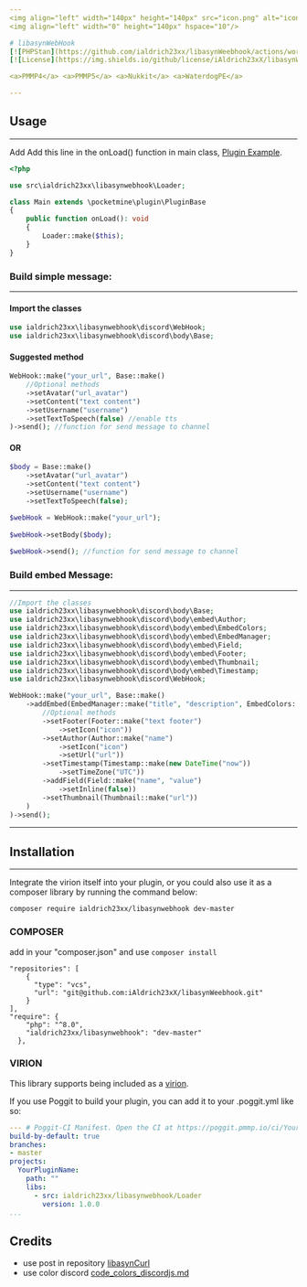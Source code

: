 ```yaml
---
<img align="left" width="140px" height="140px" src="icon.png" alt="icon">
<img align="left" width="0" height="140px" hspace="10"/>

# libasynWebHook
[![PHPStan](https://github.com/ialdrich23xx/libasynWeebhook/actions/workflows/phpstan.yml/badge.svg)](https://github.com/ialdrich23xx/libasynWeebhook/actions/workflows/phpstan.yml)
[![License](https://img.shields.io/github/license/iAldrich23xX/libasynWeebhook)](https://github.com/iAldrich23xX/libasynWebhook/blob/master/LICENSE)

<a>PMMP4</a> <a>PMMP5</a> <a>Nukkit</a> <a>WaterdogPE</a>

---
```


## Usage

---

<p>Add Add this line in the onLoad() function in main class, <a href="example-plugin">Plugin Example</a>.</p>

```php
<?php

use src\ialdrich23xx\libasynwebhook\Loader;

class Main extends \pocketmine\plugin\PluginBase
{
    public function onLoad(): void
    {
        Loader::make($this);
    }
}
```

### Build simple message:

---

#### Import the classes

```php
use ialdrich23xx\libasynwebhook\discord\WebHook;
use ialdrich23xx\libasynwebhook\discord\body\Base;

```

#### Suggested method

```php
WebHook::make("your_url", Base::make()
    //Optional methods
    ->setAvatar("url_avatar")
    ->setContent("text content")
    ->setUsername("username")
    ->setTextToSpeech(false) //enable tts
)->send(); //function for send message to channel
```

#### OR

```php
$body = Base::make()
    ->setAvatar("url_avatar")
    ->setContent("text content")
    ->setUsername("username")
    ->setTextToSpeech(false);

$webHook = WebHook::make("your_url");
 
$webHook->setBody($body);
 
$webHook->send(); //function for send message to channel
```

### Build embed Message:

---

```php
//Import the classes
use ialdrich23xx\libasynwebhook\discord\body\Base;
use ialdrich23xx\libasynwebhook\discord\body\embed\Author;
use ialdrich23xx\libasynwebhook\discord\body\embed\EmbedColors;
use ialdrich23xx\libasynwebhook\discord\body\embed\EmbedManager;
use ialdrich23xx\libasynwebhook\discord\body\embed\Field;
use ialdrich23xx\libasynwebhook\discord\body\embed\Footer;
use ialdrich23xx\libasynwebhook\discord\body\embed\Thumbnail;
use ialdrich23xx\libasynwebhook\discord\body\embed\Timestamp;
use ialdrich23xx\libasynwebhook\discord\WebHook;

WebHook::make("your_url", Base::make()
    ->addEmbed(EmbedManager::make("title", "description", EmbedColors::Green)
        //Optional methods
        ->setFooter(Footer::make("text footer")
            ->setIcon("icon"))
        ->setAuthor(Author::make("name")
            ->setIcon("icon")
            ->setUrl("url"))
        ->setTimestamp(Timestamp::make(new DateTime("now"))
            ->setTimeZone("UTC"))
        ->addField(Field::make("name", "value")
            ->setInline(false))
        ->setThumbnail(Thumbnail::make("url"))
    )
)->send();
```

---
## Installation

---

<p>Integrate the virion itself into your plugin, or you could also use it as a composer library by running the command below:</p>

    composer require ialdrich23xx/libasynwebhook dev-master

### COMPOSER

add in your "composer.json" and use `composer install`

```
"repositories": [
    {
      "type": "vcs",
      "url": "git@github.com:iAldrich23xX/libasynWeebhook.git"
    }
],
"require": {
    "php": "^8.0",
    "ialdrich23xx/libasynwebhook": "dev-master"
  },
```

### VIRION

<p>This library supports being included as a <a href="https://github.com/poggit/support/blob/master/virion.md">virion</a>.</p>

<p>If you use Poggit to build your plugin, you can add it to your .poggit.yml like so:</p>

```yml
--- # Poggit-CI Manifest. Open the CI at https://poggit.pmmp.io/ci/YourGithubUserName/YourPluginName
build-by-default: true
branches:
- master
projects:
  YourPluginName:
    path: ""
    libs:
      - src: ialdrich23xx/libasynwebhook/Loader
        version: 1.0.0
...
```

## Credits

* use post in repository <a href="https://github.com/NetherGamesMC/libasynCurl">libasynCurl</a>
* use color discord <a href="https://gist.github.com/thomasbnt/b6f455e2c7d743b796917fa3c205f812">code_colors_discordjs.md</a>


